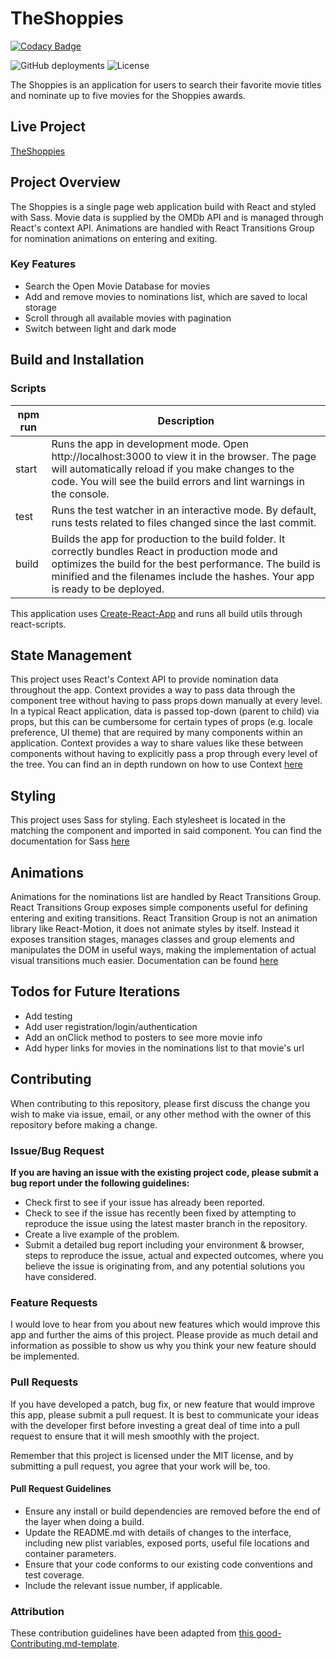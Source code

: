 # TheShoppies

[![Codacy Badge](https://api.codacy.com/project/badge/Grade/e52b59851b8d46bdaa38c0e30685e37f)](https://app.codacy.com/gh/rjcrter11/TheShoppies?utm_source=github.com&utm_medium=referral&utm_content=rjcrter11/TheShoppies&utm_campaign=Badge_Grade)

![GitHub deployments](https://img.shields.io/github/deployments/rjcrter11/TheShoppies/production?label=Vercel&logo=vercel&style=flat-square)
![License](https://img.shields.io/github/license/rjcrter11/TheShoppies?style=flat-square)

The Shoppies is an application for users to search their favorite movie titles and nominate up to five movies for the Shoppies awards.

## Live Project
[TheShoppies](https://the-shoppies-vert.vercel.app/)
## Project Overview 
The Shoppies is a single page web application build with React and styled with Sass. Movie data is supplied by the OMDb API and is managed through React's context API. 
Animations are handled with React Transitions Group for nomination animations on entering and exiting. 

### Key Features
- Search the Open Movie Database for movies
- Add and remove movies to nominations list, which are saved to local storage
- Scroll through all available movies with pagination
- Switch between light and dark mode

## Build and Installation

### Scripts 

| npm run | Description                                                                                                                                                                                                                                      |
| ------- | ------------------------------------------------------------------------------------------------------------------------------------------------------------------------------------------------------------------------------------------------ |
| start   | Runs the app in development mode. Open http://localhost:3000 to view it in the browser. The page will automatically reload if you make changes to the code. You will see the build errors and lint warnings in the console.                      |
| test    | Runs the test watcher in an interactive mode. By default, runs tests related to files changed since the last commit.                                                                                                                             |
| build   | Builds the app for production to the build folder. It correctly bundles React in production mode and optimizes the build for the best performance. The build is minified and the filenames include the hashes. Your app is ready to be deployed. |

This application uses [Create-React-App](https://github.com/facebook/create-react-app) and runs all build utils through react-scripts.

## State Management 
This project uses React's Context API to provide nomination data throughout the app. 
Context provides a way to pass data through the component tree without having to pass props down manually at every level.
In a typical React application, data is passed top-down (parent to child) via props, but this can be cumbersome for certain types of props (e.g. locale preference, UI theme) that are required by many components within an application. Context provides a way to share values like these between components without having to explicitly pass a prop through every level of the tree.
You can find an in depth rundown on how to use Context [here](https://reactjs.org/docs/context.html)

## Styling 

This project uses Sass for styling. Each stylesheet is located in the matching the component and imported in said component.
You can find the documentation for Sass [here](https://sass-lang.com/documentation)

## Animations 
Animations for the nominations list are handled by React Transitions Group. 
React Transitions Group exposes simple components useful for defining entering and exiting transitions. React Transition Group is not an animation library like React-Motion, it does not animate styles by itself. Instead it exposes transition stages, manages classes and group elements and manipulates the DOM in useful ways, making the implementation of actual visual transitions much easier.
Documentation can be found [here](https://reactcommunity.org/react-transition-group/)

## Todos for Future Iterations
- Add testing
- Add user registration/login/authentication
- Add an onClick method to posters to see more movie info 
- Add hyper links for movies in the nominations list to that movie's url
## Contributing

When contributing to this repository, please first discuss the change you wish to make via issue, email, or any other method with the owner of this repository before making a change.


### Issue/Bug Request

**If you are having an issue with the existing project code, please submit a bug report under the following guidelines:**

- Check first to see if your issue has already been reported.
- Check to see if the issue has recently been fixed by attempting to reproduce the issue using the latest master branch in the repository.
- Create a live example of the problem.
- Submit a detailed bug report including your environment & browser, steps to reproduce the issue, actual and expected outcomes, where you believe the issue is originating from, and any potential solutions you have considered.

### Feature Requests

I would love to hear from you about new features which would improve this app and further the aims of this project. Please provide as much detail and information as possible to show us why you think your new feature should be implemented.

### Pull Requests

If you have developed a patch, bug fix, or new feature that would improve this app, please submit a pull request. It is best to communicate your ideas with the developer first before investing a great deal of time into a pull request to ensure that it will mesh smoothly with the project.

Remember that this project is licensed under the MIT license, and by submitting a pull request, you agree that your work will be, too.

#### Pull Request Guidelines

- Ensure any install or build dependencies are removed before the end of the layer when doing a build.
- Update the README.md with details of changes to the interface, including new plist variables, exposed ports, useful file locations and container parameters.
- Ensure that your code conforms to our existing code conventions and test coverage.
- Include the relevant issue number, if applicable.

### Attribution

These contribution guidelines have been adapted from [this good-Contributing.md-template](https://gist.github.com/PurpleBooth/b24679402957c63ec426).